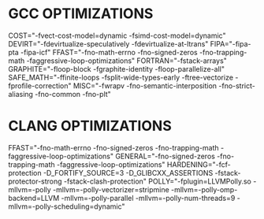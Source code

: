 # GCC OPTIMIZATIONS
COST="-fvect-cost-model=dynamic -fsimd-cost-model=dynamic"
DEVIRT="-fdevirtualize-speculatively -fdevirtualize-at-ltrans"
FIPA="-fipa-pta -fipa-icf"
FFAST="-fno-math-errno -fno-signed-zeros -fno-trapping-math -faggressive-loop-optimizations" 
FORTRAN="-fstack-arrays"
GRAPHITE="-floop-block -fgraphite-identity -floop-parallelize-all"
SAFE_MATH="-ffinite-loops -fsplit-wide-types-early -ftree-vectorize -fprofile-correction"
MISC="-fwrapv -fno-semantic-interposition -fno-strict-aliasing -fno-common -fno-plt"

# CLANG OPTIMIZATIONS
FFAST="-fno-math-errno -fno-signed-zeros -fno-trapping-math -faggressive-loop-optimizations"
GENERAL="-fno-signed-zeros -fno-trapping-math -faggressive-loop-optimizations"
HARDENING="-fcf-protection -D_FORTIFY_SOURCE=3 -D_GLIBCXX_ASSERTIONS -fstack-protector-strong -fstack-clash-protection"
POLLY="-fplugin=LLVMPolly.so -mllvm=-polly -mllvm=-polly-vectorizer=stripmine -mllvm=-polly-omp-backend=LLVM -mllvm=-polly-parallel -mllvm=-polly-num-threads=9 -mllvm=-polly-scheduling=dynamic"

